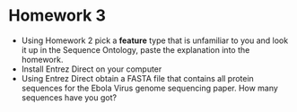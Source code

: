 # Homework 3

- Using Homework 2 pick a **feature** type that is unfamiliar to you and look it
  up in the Sequence Ontology, paste the explanation into the homework.
- Install Entrez Direct on your computer
- Using Entrez Direct obtain a FASTA file that contains all protein sequences
  for the Ebola Virus genome sequencing paper. How many sequences have you got?
